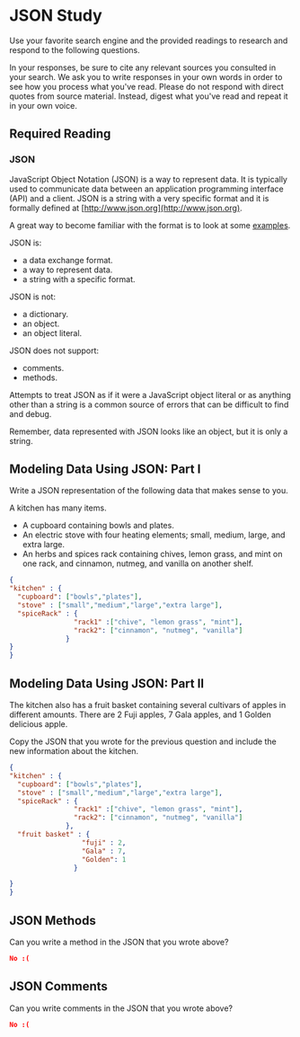 # JSON Study

Use your favorite search engine and the provided readings to research and
respond to the following questions.

In your responses, be sure to cite any relevant sources you consulted in your
search. We ask you to write responses in your own words in order to see how you
process what you've read. Please do not respond with direct quotes from source
material. Instead, digest what you've read and repeat it in your own voice.

## Required Reading

### JSON

JavaScript Object Notation (JSON) is a way to represent data. It is typically used to communicate data
between an application programming interface (API) and a client. JSON is a string with a very specific format and it is formally defined at [http://www.json.org](http://www.json.org).

A great way to become familiar with the format is to look at some [examples](http://www.json.org/example.html).

JSON is:
-   a data exchange format.
-   a way to represent data.
-   a string with a specific format.

JSON is not:
-   a dictionary.
-   an object.
-   an object literal.

JSON does not support:
-   comments.
-   methods.

Attempts to treat JSON as if it were a JavaScript object literal or as anything
other than a string is a common source of errors that can be difficult to find
and debug.

Remember, data represented with JSON looks like an object, but it is only a
string.

## Modeling Data Using JSON: Part I

Write a JSON representation of the following data that makes sense to you.

A kitchen has many items.
-   A cupboard containing bowls and plates.
-   An electric stove with four heating elements; small, medium, large, and
    extra large.
-   An herbs and spices rack containing chives, lemon grass, and mint on one
    rack, and cinnamon, nutmeg, and vanilla on another shelf.

```json
{
"kitchen" : {
  "cupboard": ["bowls","plates"],
  "stove" : ["small","medium","large","extra large"],
  "spiceRack" : {
                "rack1" :["chive", "lemon grass", "mint"],
                "rack2": ["cinnamon", "nutmeg", "vanilla"]
              }
}
}
```

## Modeling Data Using JSON: Part II

The kitchen also has a fruit basket containing several cultivars of apples in
different amounts. There are 2 Fuji apples, 7 Gala apples, and 1 Golden
delicious apple.

Copy the JSON that you wrote for the previous question and include the new information about the kitchen.

```json
{
"kitchen" : {
  "cupboard": ["bowls","plates"],
  "stove" : ["small","medium","large","extra large"],
  "spiceRack" : {
                "rack1" :["chive", "lemon grass", "mint"],
                "rack2": ["cinnamon", "nutmeg", "vanilla"]
              },
  "fruit basket" : {
                  "fuji" : 2,
                  "Gala" : 7,
                  "Golden": 1
                }

}
}
```

## JSON Methods

Can you write a method in the JSON that you wrote above?

```json
No :(
```

## JSON Comments

Can you write comments in the JSON that you wrote above?

```json
No :(
```
